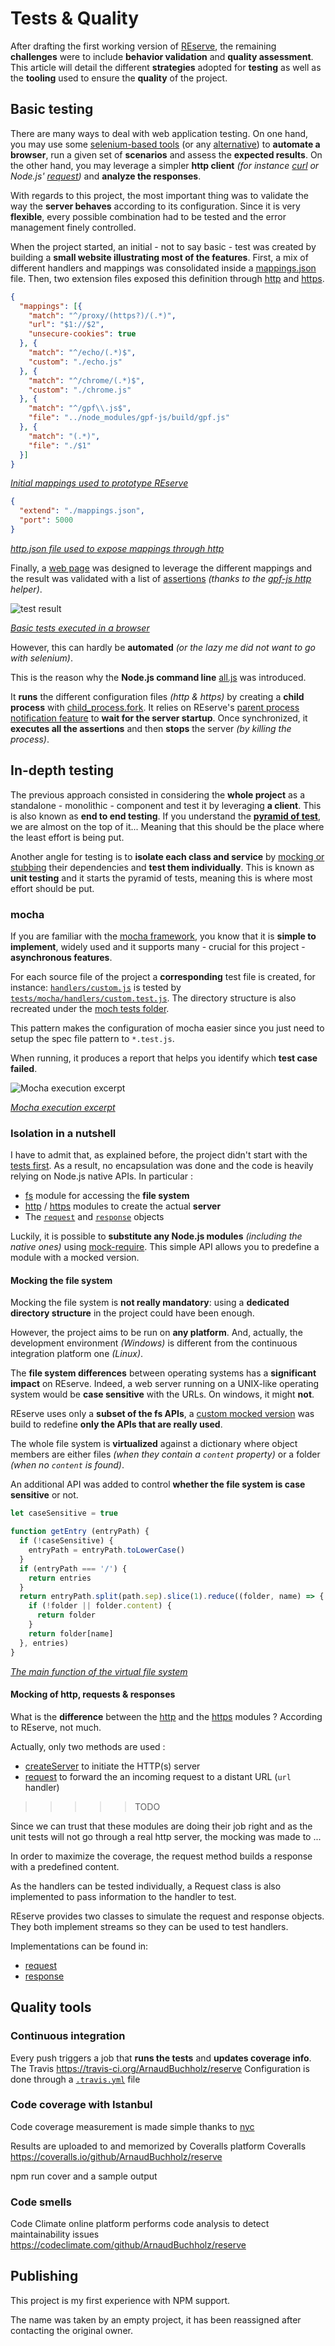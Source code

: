 # Tests & Quality

After drafting the first working version of [REserve](https://npmjs.com/package/reserve), the remaining **challenges** were to include **behavior validation** and **quality assessment**. This article will detail the different **strategies** adopted for **testing** as well as the **tooling** used to ensure the **quality** of the project.

## Basic testing

There are many ways to deal with web application testing. On one hand, you may use some [selenium-based tools](https://www.guru99.com/automated-testing-tools.html) (or any [alternative](https://www.guru99.com/selenium-alternatives.html)) to **automate a browser**, run a given set of **scenarios** and assess the **expected results**. On the other hand, you may leverage a simpler **http client** *(for instance [curl](https://curl.haxx.se/) or Node.js' [request](https://www.npmjs.com/package/request))* and **analyze the responses**.

With regards to this project, the most important thing was to validate the way the **server behaves** according to its configuration. Since it is very **flexible**, every possible combination had to be tested and the error management finely controlled.

When the project started, an initial - not to say basic - test was created by building a **small website illustrating most of the features**. First, a mix of different handlers and mappings was consolidated inside a [mappings.json](https://github.com/ArnaudBuchholz/reserve/blob/master/tests/mappings.json) file. Then, two extension files exposed this definition through [http](https://github.com/ArnaudBuchholz/reserve/blob/master/tests/http.json) and [https](https://github.com/ArnaudBuchholz/reserve/blob/master/tests/https.json).

```json
{
  "mappings": [{
    "match": "^/proxy/(https?)/(.*)",
    "url": "$1://$2",
    "unsecure-cookies": true
  }, {
    "match": "^/echo/(.*)$",
    "custom": "./echo.js"
  }, {
    "match": "^/chrome/(.*)$",
    "custom": "./chrome.js"
  }, {
    "match": "^/gpf\\.js$",
    "file": "../node_modules/gpf-js/build/gpf.js"
  }, {
    "match": "(.*)",
    "file": "./$1"
  }]
}
```
<u>*Initial mappings used to prototype REserve*</u>

```json
{
  "extend": "./mappings.json",
  "port": 5000
}
```
<u>*http.json file used to expose mappings through http*</u>

Finally, a [web page](https://github.com/ArnaudBuchholz/reserve/blob/master/tests/index.html) was designed to leverage the different mappings and the result was validated with a list of [assertions](https://github.com/ArnaudBuchholz/reserve/blob/master/tests/assertions.js) *(thanks to the [gpf-js http](https://arnaudbuchholz.github.io/gpf/doc/gpf.http.html) helper)*.

![test result](localhost_5000.png)

<u>*Basic tests executed in a browser*</u>

However, this can hardly be **automated** *(or the lazy me did not want to go with selenium)*.

This is the reason why the **Node.js command line** [all.js](https://github.com/ArnaudBuchholz/reserve/blob/master/tests/all.js) was introduced.

 It **runs** the different configuration files *(http & https)* by creating a **child process** with [child_process.fork](https://nodejs.org/api/child_process.html#child_process_child_process_fork_modulepath_args_options). It relies on REserve's [parent process notification feature](https://github.com/ArnaudBuchholz/reserve/blob/master/index.js#L41) to **wait for the server startup**. Once synchronized, it **executes all the assertions** and then **stops** the server *(by killing the process)*.

## In-depth testing

The previous approach consisted in considering the **whole project** as a standalone - monolithic - component and test it by leveraging **a client**. This is also known as **end to end testing**. If you understand the **[pyramid of test](https://martinfowler.com/articles/practical-test-pyramid.html)**, we are almost on the top of it... Meaning that this should be the place where the least effort is being put.

Another angle for testing is to **isolate each class and service** by [mocking or stubbing](https://www.martinfowler.com/articles/mocksArentStubs.html#TheDifferenceBetweenMocksAndStubs) their dependencies and **test them individually**. This is known as **unit testing** and it starts the pyramid of tests, meaning this is where most effort should be put.

### mocha

If you are familiar with the [mocha framework](https://www.npmjs.com/package/mocha), you know that it is **simple to implement**, widely used and it supports many - crucial for this project - **asynchronous features**.

For each source file of the project a **corresponding** test file is created, for instance: [`handlers/custom.js`](https://github.com/ArnaudBuchholz/reserve/blob/master/handlers/custom.js) is tested by [`tests/mocha/handlers/custom.test.js`](https://github.com/ArnaudBuchholz/reserve/blob/master/tests/mocha/handlers/custom.test.js). The directory structure is also recreated under the [moch tests folder](https://github.com/ArnaudBuchholz/reserve/tree/master/tests/mocha).

This pattern makes the configuration of mocha easier since you just need to setup the spec file pattern to `*.test.js`.

When running, it produces a report that helps you identify which **test case failed**.

![Mocha execution excerpt](mocha%20tests%20%28excerpt%29.png)

<u>*Mocha execution excerpt*</u>

### Isolation in a nutshell

I have to admit that, as explained before, the project didn't start with the [tests first](https://en.wikipedia.org/wiki/Test-driven_development). As a result, no encapsulation was done and the code is heavily relying on Node.js native APIs. In particular :
* [fs](https://nodejs.org/dist/latest/docs/api/fs.html) module for accessing the **file system**
* [http](https://nodejs.org/dist/latest/docs/api/http.html) / [https](https://nodejs.org/dist/latest/docs/api/https.html) modules to create the actual **server**
* The [`request`](https://nodejs.org/api/http.html#http_class_http_incomingmessage) and [`response`](https://nodejs.org/api/http.html#http_class_http_serverresponse) objects

Luckily, it is possible to **substitute any Node.js modules** *(including the native ones)* using [mock-require](https://www.npmjs.com/package/mock-require). This simple API allows you to predefine a module with a mocked version.

#### Mocking the file system

Mocking the file system is **not really mandatory**: using a **dedicated directory structure** in the project could have been enough.

However, the project aims to be run on **any platform**. And, actually, the development environment *(Windows)* is  different from the continuous integration platform one *(Linux)*.

The **file system differences** between operating systems has a **significant impact** on REserve. Indeed, a web server running on a UNIX-like operating system would be **case sensitive** with the URLs. On windows, it might **not**.

REserve uses only a **subset of the fs APIs**, a [custom mocked version](https://github.com/ArnaudBuchholz/reserve/blob/master/tests/mocha/mocked_modules/fs.js) was build to redefine **only the APIs that are really used**.

The whole file system is **virtualized** against a dictionary where object members are either files *(when they contain a `content` property)* or a folder *(when no `content` is found)*.

An additional API was added to control **whether the file system is case sensitive** or not.

```JavaScript
let caseSensitive = true

function getEntry (entryPath) {
  if (!caseSensitive) {
    entryPath = entryPath.toLowerCase()
  }
  if (entryPath === '/') {
    return entries
  }
  return entryPath.split(path.sep).slice(1).reduce((folder, name) => {
    if (!folder || folder.content) {
      return folder
    }
    return folder[name]
  }, entries)
}
```
<u>*The main function of the virtual file system*</u>

#### Mocking of http, requests & responses

What is the **difference** between the [http](https://nodejs.org/dist/latest/docs/api/http.html) and the [https](https://nodejs.org/dist/latest/docs/api/https.html) modules ? According to REserve, not much.

Actually, only two methods are used :
* [createServer](https://nodejs.org/api/http.html#http_http_createserver_options_requestlistener) to initiate the HTTP(s) server
* [request](https://nodejs.org/api/http.html#http_http_request_url_options_callback) to forward the an incoming request to a distant URL (`url` handler)

>>>>> TODO

Since we can trust that these modules are doing their job right and as the unit tests will not go through a real http server, the mocking was made to ...

In order to maximize the coverage, the request method builds a response with a predefined content.



As the handlers can be tested individually, a Request class is also implemented to pass information to the handler to test.

REserve provides two classes to simulate the request and response objects. They both implement streams so they can be used to test handlers.

Implementations can be found in:
* [request](https://github.com/ArnaudBuchholz/reserve/blob/master/mock/Request.js)
* [response](https://github.com/ArnaudBuchholz/reserve/blob/master/mock/Resposne.js)

## Quality tools

### Continuous integration

Every push triggers a job that **runs the tests** and **updates coverage info**.
The
Travis https://travis-ci.org/ArnaudBuchholz/reserve
Configuration is done through a [`.travis.yml`](https://github.com/ArnaudBuchholz/reserve/blob/master/.travis.yml) file


### Code coverage with Istanbul

Code coverage measurement is made simple
thanks to [nyc](https://www.npmjs.com/package/nyc)

Results are uploaded to and memorized by Coveralls platform Coveralls
https://coveralls.io/github/ArnaudBuchholz/reserve

npm run cover and a sample output

### Code smells

Code Climate online platform performs code analysis to detect maintainability issues
https://codeclimate.com/github/ArnaudBuchholz/reserve

## Publishing

This project is my first experience
with NPM support.

The name was taken by an empty project, it has been reassigned after contacting the original owner.
